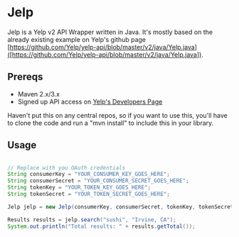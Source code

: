 Jelp
====

Jelp is a Yelp v2 API Wrapper written in Java. It's mostly based on the already existing example on Yelp's github page [https://github.com/Yelp/yelp-api/blob/master/v2/java/Yelp.java]([https://github.com/Yelp/yelp-api/blob/master/v2/java/Yelp.java]).

Prereqs
-------

* Maven 2.x/3.x
* Signed up API access on [Yelp's Developers Page](http://www.yelp.com/developers)

Haven't put this on any central repos, so if you want to use this, you'll have to clone the code and run a "mvn install" to include this in your library.

Usage
-----
```java

// Replace with you OAuth credentials
String consumerKey = "YOUR_CONSUMER_KEY_GOES_HERE";
String consumerSecret = "YOUR_CONSUMER_SECRET_GOES_HERE";
String tokenKey = "YOUR_TOKEN_KEY_GOES_HERE";
String tokenSecret = "YOUR_TOKEN_SECRET_GOES_HERE";

Jelp jelp = new Jelp(consumerKey, consumerSecret, tokenKey, tokenSecret);

Results results = jelp.search("sushi", "Irvine, CA");
System.out.println("Total results: " + results.getTotal());
```
